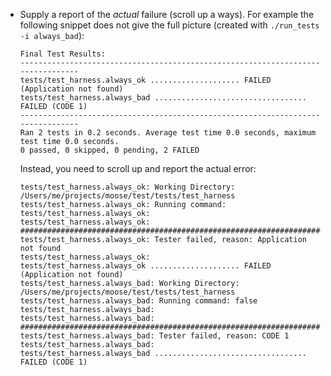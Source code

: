 - Supply a report of the *actual* failure (scroll up a ways). For example the following snippet does
  not give the full picture  (created with `./run_tests -i always_bad`):

  ```pre
  Final Test Results:
  --------------------------------------------------------------------------------
  tests/test_harness.always_ok .................... FAILED (Application not found)
  tests/test_harness.always_bad .................................. FAILED (CODE 1)
  --------------------------------------------------------------------------------
  Ran 2 tests in 0.2 seconds. Average test time 0.0 seconds, maximum test time 0.0 seconds.
  0 passed, 0 skipped, 0 pending, 2 FAILED
  ```

  Instead, you need to scroll up and report the actual error:

  ```pre
  tests/test_harness.always_ok: Working Directory: /Users/me/projects/moose/test/tests/test_harness
  tests/test_harness.always_ok: Running command:
  tests/test_harness.always_ok:
  tests/test_harness.always_ok: ####################################################################
  tests/test_harness.always_ok: Tester failed, reason: Application not found
  tests/test_harness.always_ok:
  tests/test_harness.always_ok .................... FAILED (Application not found)
  tests/test_harness.always_bad: Working Directory: /Users/me/projects/moose/test/tests/test_harness
  tests/test_harness.always_bad: Running command: false
  tests/test_harness.always_bad:
  tests/test_harness.always_bad: ###################################################################
  tests/test_harness.always_bad: Tester failed, reason: CODE 1
  tests/test_harness.always_bad:
  tests/test_harness.always_bad .................................. FAILED (CODE 1)
  ```
